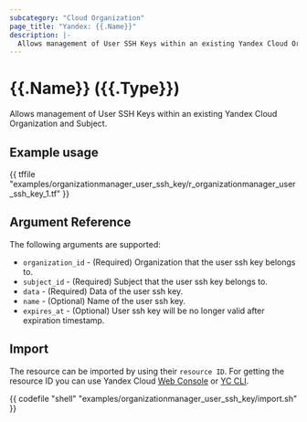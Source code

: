 ```yaml
---
subcategory: "Cloud Organization"
page_title: "Yandex: {{.Name}}"
description: |-
  Allows management of User SSH Keys within an existing Yandex Cloud Organization and Subject.
---
```


# {{.Name}} ({{.Type}})

Allows management of User SSH Keys within an existing Yandex Cloud Organization and Subject.

## Example usage

{{ tffile "examples/organizationmanager_user_ssh_key/r_organizationmanager_user_ssh_key_1.tf" }}

## Argument Reference

The following arguments are supported:

* `organization_id` - (Required) Organization that the user ssh key belongs to.
* `subject_id` - (Required) Subject that the user ssh key belongs to.
* `data` - (Required) Data of the user ssh key.
* `name` - (Optional) Name of the user ssh key.
* `expires_at` - (Optional) User ssh key will be no longer valid after expiration timestamp.

## Import

The resource can be imported by using their `resource ID`. For getting the resource ID you can use Yandex Cloud [Web Console](https://console.yandex.cloud) or [YC CLI](https://yandex.cloud/docs/cli/quickstart).

{{ codefile "shell" "examples/organizationmanager_user_ssh_key/import.sh" }}
